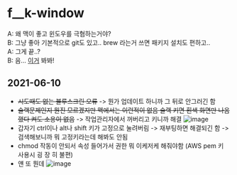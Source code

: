 # f__k-window
A: 왜 맥이 좋고 윈도우를 극혐하는거야? \
B: 그냥 좋아 기본적으로 git도 있고.. brew 라는거 쓰면 패키지 설치도 편하고.. \
A: 그게 끝..? \
B: 음... [이거](https://github.com/KimGenius/f__k-window) 봐봐!

## 2021-06-10
- ~~시도때도 없는 블루스크린 오류~~ -> 뭔가 업데이트 하니까 그 뒤로 안그러긴 함 
- ~~슬랙문제인지 뭔진 모르겠지만 맥에서는 이런적이 없음 슬랙 키면 흰색 화면만 나옴 껐다 켜도 소용이 없음~~ -> 작업관리자에서 꺼버리고 키니까 해결
![image](https://user-images.githubusercontent.com/29722636/121446898-88795b80-c9cf-11eb-8f17-384504c6a551.png)
- 갑자기 ctrl이나 alt나 shift 키가 고정으로 눌려버림 -> 재부팅하면 해결되긴 함 -> 검색해보니까 뭐 고정키라는데 해봐도 안됨
- chmod 작동이 안되서 속성 들어가서 권한 뭐 이케저케 해줘야함 (AWS pem 키 사용시 굉 장 히 불편)
- 얜 또 뭔데
![image](https://user-images.githubusercontent.com/29722636/121450220-443d8980-c9d6-11eb-98a0-3e8990e9b41e.png)

